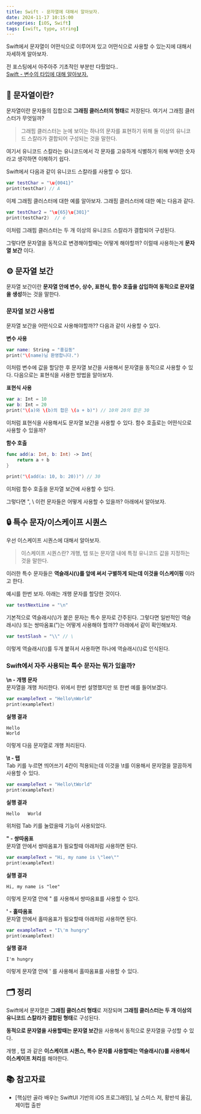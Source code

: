 ```yaml
---
title: Swift - 문자열에 대해서 알아보자.
date: 2024-11-17 10:15:00 
categories: [iOS, Swift]
tags: [swift, type, string]
---
```


Swift에서 문자열이 어떤식으로 이루어져 있고 어떤식으로 사용할 수 있는지에 대해서 자세하게 알아보자. <br>

전 포스팅에서 아주아주 기초적인 부분만 다뤘었다.. <br>
[Swift - 변수의 타입에 대해 알아보자.](https://petoflse.github.io/posts/swiftvariabletype/)

## 📝 **문자열이란?**
문자열이란 문자들의 집합으로 **그래핌 클러스터의 형태**로 저장된다.
여기서 그래핌 클러스터가 무엇일까?

>그래핌 클러스터는 눈에 보이는 하나의 문자를 표현하기 위해 둘 이상의 유니코드 스칼라가 결합되어 구성되는 것을 말한다.

여기서 유니코드 스칼라는 유니코드에서 각 문자를 고유하게 식별하기 위해 부여한 숫자라고 생각하면 이해하기 쉽다.

Swift에서 다음과 같이 유니코드 스칼라를 사용할 수 있다.
```swift
var testChar = "\u{0041}"
print(testChar) // A
```
이제 그래핌 클러스터에 대한 예를 알아보자.
그래핌 클러스터에 대한 예는 다음과 같다.
```swift
var testChar2 = "\u{65}\u{301}"  
print(testChar2)  // é
```
이처럼 그래핌 클러스터는 두 개 이상의 유니코드 스칼라가 결합되어 구성된다.

그렇다면 문자열을 동적으로 변경해야할때는 어떻게 해야할까?
이럴때 사용하는게 **문자열 보간** 이다.

## ⚙️ **문자열 보간**
문자열 보간이란 **문자열 안에 변수, 상수, 표현식, 함수 호출을 삽입하여 동적으로 문자열을 생성**하는 것을 말한다.

### **문자열 보간 사용법**
문자열 보간을 어떤식으로 사용해야할까??
다음과 같이 사용할 수 있다.

**변수 사용**
```swift
var name: String = "홍길동"
print("\(name)님 환영합니다.")
```
이처럼 변수에 값을 할당한 후 문자열 보간을 사용해서 문자열을 동적으로 사용할 수 있다. 다음으로는 표현식을 사용한 방법을 알아보자.

**표현식 사용**
```swift
var a: Int = 10
var b: Int = 20
print("\(a)와 \(b)의 합은 \(a + b)") // 10와 20의 합은 30
```
이처럼 표현식을 사용해서도 문자열 보간을 사용할 수 있다.
함수 호출로는 어떤식으로 사용할 수 있을까?

**함수 호출**
```swift
func add(a: Int, b: Int) -> Int{
	return a + b
}

print("\(add(a: 10, b: 20))") // 30
```
이처럼 함수 호출을 문자열 보간에 사용할 수 있다.

그렇다면 ", \ 이런 문자들은 어떻게 사용할 수 있을까?
아래에서 알아보자.

## 🔒 **특수 문자/이스케이프 시퀀스**
우선 이스케이프 시퀀스에 대해서 알아보자.
>이스케이프 시퀀스란? 개행, 탭 또는 문자열 내에 특정 유니코드 값을 지정하는 것을 말한다.

이러한 특수 문자들은 **역슬래시(\\)를 앞에 써서 구별하게 되는데 이것을 이스케이핑** 이라고 한다.

예시를 한번 보자.
아래는 개행 문자를 할당한 것이다.
```swift
var testNextLine = "\n"
```

기본적으로 역슬래시(\\)가 붙은 문자는 특수 문자로 간주된다.
그렇다면 일반적인 역슬래시(\\) 또는 쌍따옴표(")는 어떻게 사용해야 할까??
아래에서 같이 확인해보자.

```swift
var testSlash = "\\" // \
```

이렇게 역슬래시(\\)를 두개 붙혀서 사용하면 하나에 역슬래시(\\)로 인식된다.

### **Swift에서 자주 사용되는 특수 문자는 뭐가 있을까?**

**\n - 개행 문자**<br>
문자열을 개행 처리한다.
위에서 한번 설명했지만 또 한번 예를 들어보겠다.
```swift
var exampleText = "Hello\nWorld"
print(exampleText)
```

**실행 결과**
```
Hello
World
```
이렇게 다음 문자열로 개행 처리된다.

**\t - 탭**<br>
Tab 키를 누르면 띄어쓰기 4칸이 적용되는데 이것을 \t를 이용해서 문자열을 깔끔하게 사용할 수 있다.
```swift
var exampleText = "Hello\tWorld"
print(exampleText)
```

**실행 결과**
```
Hello	World
```
위처럼 Tab 키를 눌렀을때 기능이 사용되었다.

**\" - 쌍따옴표**<br>
문자열 안에서 쌍따옴표가 필요할때 아래처럼 사용하면 된다.
```swift
var exampleText = "Hi, my name is \"lee\""
print(exampleText)
```

**실행 결과**
```
Hi, my name is "lee"
```
이렇게 문자열 안에 \" 를 사용해서 쌍따옴표를 사용할 수 있다.

**\' - 홀따옴표**<br>
문자열 안에서 홀따옴표가 필요할때 아래처럼 사용하면 된다.
```swift
var exampleText = "I\'m hungry"
print(exampleText)
```

**실행 결과**
```
I'm hungry
```
이렇게 문자열 안에 \' 를 사용해서 홀따옴표를 사용할 수 있다.

## 🗂️ **정리**
Swift에서 문자열은 **그래핌 클러스터 형태**로 저장되며 **그래핌 클러스터는 두 개 이상의 유니코드 스칼라가 결합된 형태**로 구성된다.

**동적으로 문자열을 사용할때는 문자열 보간**을 사용해서 동적으로 문자열을 구성할 수 있다.


개행 , 탭 과 같은 **이스케이프 시퀀스, 특수 문자를 사용할때는 역슬래시(\\)를 사용해서 이스케이프 처리**를 해야한다.

## 📚 **참고자료**
- [핵심만 골라 배우는 SwiftUI 기반의 iOS 프로그래밍], 닐 스미스 저, 황반석 옮김, 제이펍 출판

